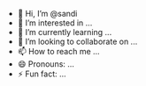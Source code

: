 - 👋 Hi, I’m @sandi
- 👀 I’m interested in ...
- 🌱 I’m currently learning ...
- 💞️ I’m looking to collaborate on ...
- 📫 How to reach me ...
- 😄 Pronouns: ...
- ⚡ Fun fact: ...

<!---
sandi/sandi is a ✨ special ✨ repository because its `README.md` (this file) appears on your GitHub profile.
You can click the Preview link to take a look at your changes.
--->
